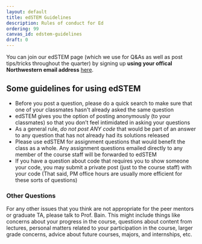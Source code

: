 ```yaml
---
layout: default
title: edSTEM Guidelines
description: Rules of conduct for Ed
ordering: 99
canvas_id: edstem-guidelines
draft: 0
---
```


You can join our edSTEM page (which we use for Q&As as well as post tips/tricks throughout the quarter) by signing up **using your offical Northwestern email address** [here](https://edstem.org/us/join/pFx2Ru).

## Some guidelines for using edSTEM
* Before you post a question, please do a quick search to make sure that one of your classmates hasn't already asked the same question
* edSTEM gives you the option of posting anonymously (to your classmates) so that you don’t feel intimidated in asking your questions
* As a general rule, *do not post ANY code* that would be part of an answer to any question that has not already had its solutions released
* Please use edSTEM for assignment questions that would benefit the class as a whole. Any assignment questions emailed directly to any member of the course staff will be forwarded to edSTEM
* If you have a question about code that requires you to show someone your code, you may submit a private post (just to the course staff) with your code (That said, PM office hours are usually more efficient for these sorts of questions)

### Other Questions
For any other issues that you think are not appropriate for the peer mentors or graduate TA, please talk to Prof. Bain. This might include things like concerns about your progress in the course, questions about content from lectures, personal matters related to your participation in the course, larger grade concerns, advice about future courses, majors, and internships, etc.
